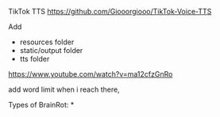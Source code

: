TikTok TTS https://github.com/Giooorgiooo/TikTok-Voice-TTS

Add 
* resources folder
* static/output folder
* tts folder 


https://www.youtube.com/watch?v=ma12cfzGnRo

add word limit when i reach there,

Types of BrainRot:
* 